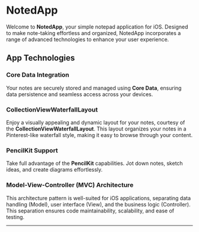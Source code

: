 # NotedApp

Welcome to **NotedApp**, your simple notepad application for iOS. Designed to make note-taking effortless and organized, NotedApp incorporates a range of advanced technologies to enhance your user experience.

## App Technologies

### **Core Data Integration**
Your notes are securely stored and managed using **Core Data**, ensuring data persistence and seamless access across your devices.

### **CollectionViewWaterfallLayout**
Enjoy a visually appealing and dynamic layout for your notes, courtesy of the **CollectionViewWaterfallLayout**. This layout organizes your notes in a Pinterest-like waterfall style, making it easy to browse through your content.

### **PencilKit Support**
Take full advantage of the **PencilKit** capabilities. Jot down notes, sketch ideas, and create diagrams effortlessly.

### **Model-View-Controller (MVC) Architecture**
This architecture pattern is well-suited for iOS applications, separating data handling (Model), user interface (View), and the business logic (Controller). This separation ensures code maintainability, scalability, and ease of testing.

---
